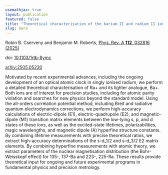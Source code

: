 ```yaml
---
usemathjax: true
layout: publication
featured: false
title: "Theoretical characterisation of the barium II and radium II ions"
slug: bara
---
```


Robin B. Cserveny and Benjamin M. Roberts, [Phys. Rev. A **112**, 032816 (2025)](https://link.aps.org/doi/10.1103/1rtb-8ymc)

doi: [10.1103/1rtb-8ymc](https://link.aps.org/doi/10.1103/1rtb-8ymc)

[arXiv:2505.05230](http://arxiv.org/abs/2505.05230)

Motivated by recent experimental advances, including the ongoing development of an optical atomic clock in singly ionised radium, we perform a detailed theoretical characterisation of Ra+ and its lighter analogue, Ba+. Both ions are of interest for precision studies, including for atomic parity violation and searches for new physics beyond the standard model. Using the all-orders correlation potential method, including Breit and radiative quantum electrodynamics corrections, we perform high-accuracy calculations of electric-dipole (E1), electric-quadrupole (E2), and magnetic-dipole (M1) transition matrix elements between the low-lying s, p, and d states of these ions, as well as the excited-state lifetimes, polarizabilities, magic wavelengths, and magnetic dipole (A) hyperfine structure constants. By combining lifetime measurements with precise theoretical ratios, we extract high-accuracy determinations of the s-d_1/2 and s-d_3/2 E2 matrix elements. By combining hyperfine measurements with atomic theory, we extract parameters of the nuclear magnetisation distribution (the Bohr-Weisskopf effect) for 135-, 137-Ba and 223-, 225-Ra. These results provide theoretical input for ongoing and future experimental programs in fundamental physics and precision metrology.
